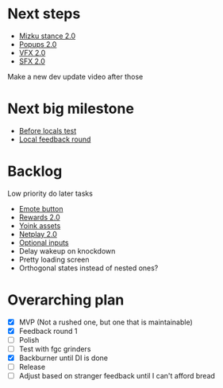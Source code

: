 # Next steps

- [Mizku stance 2.0](/docs/tasks/before_locals_test/mizku_stance_2.0.md)
- [Popups 2.0](/docs/tasks/before_locals_test/popups_2.0.md)
- [VFX 2.0](/docs/tasks/before_locals_test/vfx_2.0.md)
- [SFX 2.0](/docs/tasks/before_locals_test/sfx_2.0.md)

Make a new dev update video after those

# Next big milestone

- [Before locals test](/docs/tasks/before_locals_test/before_locals_test.md)
- [Local feedback round](/docs/tasks/before_locals_test/local_feedback_round.md)

# Backlog

Low priority do later tasks

- [Emote button](/docs/tasks/backlog/emote_button.md)
- [Rewards 2.0](/docs/tasks/backlog/rewards_2.0.md)
- [Yoink assets](/docs/tasks/backlog/yoink_assets.md)
- [Netplay 2.0](/docs/tasks/backlog/netplay_2.0.md)
- [Optional inputs](/docs/tasks/backlog/input_parser_refinement/optional_inputs.md)
- Delay wakeup on knockdown
- Pretty loading screen
- Orthogonal states instead of nested ones?

# Overarching plan

- [x] MVP (Not a rushed one, but one that is maintainable)
- [x] Feedback round 1
- [ ] Polish
- [ ] Test with fgc grinders
- [x] Backburner until DI is done
- [ ] Release
- [ ] Adjust based on stranger feedback until I can't afford bread
